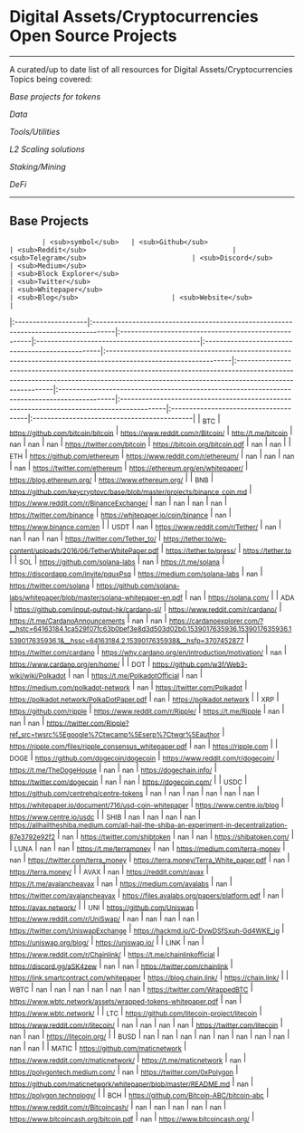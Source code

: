# Digital Assets/Cryptocurrencies Open Source Projects

___
A curated/up to date list of all resources for Digital Assets/Cryptocurrencies
Topics being covered:

*Base projects for tokens*

*Data*

*Tools/Utilities*

*L2 Scaling solutions*

*Staking/Mining*

*DeFi*
___

<!-- [PLACEHOLDER_START:Base Projects] --> 
## Base Projects
            | <sub>symbol</sub>   | <sub>Github</sub>                                                                   | <sub>Reddit</sub>                                    | <sub>Telegram</sub>                          | <sub>Discord</sub>                               | <sub>Medium</sub>                                                                                               | <sub>Block Explorer</sub>                                                                                                                                                              | <sub>Twitter</sub>                                                                           | <sub>Whitepaper</sub>                                                                     | <sub>Blog</sub>                       | <sub>Website</sub>                          |
|:--------------------|:------------------------------------------------------------------------------------|:-----------------------------------------------------|:---------------------------------------------|:-------------------------------------------------|:----------------------------------------------------------------------------------------------------------------|:---------------------------------------------------------------------------------------------------------------------------------------------------------------------------------------|:---------------------------------------------------------------------------------------------|:------------------------------------------------------------------------------------------|:--------------------------------------|:--------------------------------------------|
| <sub>BTC</sub>      | <sub>https://github.com/bitcoin/bitcoin</sub>                                       | <sub>https://www.reddit.com/r/Bitcoin/</sub>         | <sub>http://t.me/bitcoin</sub>               | <sub>nan</sub>                                   | <sub>nan</sub>                                                                                                  | <sub>nan</sub>                                                                                                                                                                         | <sub>https://twitter.com/bitcoin</sub>                                                       | <sub>https://bitcoin.org/bitcoin.pdf</sub>                                                | <sub>nan</sub>                        | <sub>nan</sub>                              |
| <sub>ETH</sub>      | <sub>https://github.com/ethereum</sub>                                              | <sub>https://www.reddit.com/r/ethereum/</sub>        | <sub>nan</sub>                               | <sub>nan</sub>                                   | <sub>nan</sub>                                                                                                  | <sub>nan</sub>                                                                                                                                                                         | <sub>https://twitter.com/ethereum</sub>                                                      | <sub>https://ethereum.org/en/whitepaper/</sub>                                            | <sub>https://blog.ethereum.org/</sub> | <sub>https://www.ethereum.org/</sub>        |
| <sub>BNB</sub>      | <sub>https://github.com/keycryptovc/base/blob/master/projects/binance_coin.md</sub> | <sub>https://www.reddit.com/r/BinanceExchange/</sub> | <sub>nan</sub>                               | <sub>nan</sub>                                   | <sub>nan</sub>                                                                                                  | <sub>nan</sub>                                                                                                                                                                         | <sub>https://twitter.com/binance</sub>                                                       | <sub>https://whitepaper.io/coin/binance</sub>                                             | <sub>nan</sub>                        | <sub>https://www.binance.com/en</sub>       |
| <sub>USDT</sub>     | <sub>nan</sub>                                                                      | <sub>https://www.reddit.com/r/Tether/</sub>          | <sub>nan</sub>                               | <sub>nan</sub>                                   | <sub>nan</sub>                                                                                                  | <sub>nan</sub>                                                                                                                                                                         | <sub>https://twitter.com/Tether_to/</sub>                                                    | <sub>https://tether.to/wp-content/uploads/2016/06/TetherWhitePaper.pdf</sub>              | <sub>https://tether.to/press/</sub>   | <sub>https://tether.to</sub>                |
| <sub>SOL</sub>      | <sub>https://github.com/solana-labs</sub>                                           | <sub>nan</sub>                                       | <sub>https://t.me/solana</sub>               | <sub>https://discordapp.com/invite/pquxPsq</sub> | <sub>https://medium.com/solana-labs</sub>                                                                       | <sub>nan</sub>                                                                                                                                                                         | <sub>https://twitter.com/solana</sub>                                                        | <sub>https://github.com/solana-labs/whitepaper/blob/master/solana-whitepaper-en.pdf</sub> | <sub>nan</sub>                        | <sub>https://solana.com/</sub>              |
| <sub>ADA</sub>      | <sub>https://github.com/input-output-hk/cardano-sl/</sub>                           | <sub>https://www.reddit.com/r/cardano/</sub>         | <sub>https://t.me/CardanoAnnouncements</sub> | <sub>nan</sub>                                   | <sub>nan</sub>                                                                                                  | <sub>https://cardanoexplorer.com/?__hstc=64163184.1ca529f07fc63b0bef3e8d3d503d02b0.1539017635936.1539017635936.1539017635936.1&__hssc=64163184.2.1539017635938&__hsfp=3707452877</sub> | <sub>https://twitter.com/cardano</sub>                                                       | <sub>https://why.cardano.org/en/introduction/motivation/</sub>                            | <sub>nan</sub>                        | <sub>https://www.cardano.org/en/home/</sub> |
| <sub>DOT</sub>      | <sub>https://github.com/w3f/Web3-wiki/wiki/Polkadot</sub>                           | <sub>nan</sub>                                       | <sub>https://t.me/PolkadotOfficial</sub>     | <sub>nan</sub>                                   | <sub>https://medium.com/polkadot-network</sub>                                                                  | <sub>nan</sub>                                                                                                                                                                         | <sub>https://twitter.com/Polkadot</sub>                                                      | <sub>https://polkadot.network/PolkaDotPaper.pdf</sub>                                     | <sub>nan</sub>                        | <sub>https://polkadot.network</sub>         |
| <sub>XRP</sub>      | <sub>https://github.com/ripple</sub>                                                | <sub>https://www.reddit.com/r/Ripple/</sub>          | <sub>https://t.me/Ripple</sub>               | <sub>nan</sub>                                   | <sub>nan</sub>                                                                                                  | <sub>nan</sub>                                                                                                                                                                         | <sub>https://twitter.com/Ripple?ref_src=twsrc%5Egoogle%7Ctwcamp%5Eserp%7Ctwgr%5Eauthor</sub> | <sub>https://ripple.com/files/ripple_consensus_whitepaper.pdf</sub>                       | <sub>nan</sub>                        | <sub>https://ripple.com</sub>               |
| <sub>DOGE</sub>     | <sub>https://github.com/dogecoin/dogecoin</sub>                                     | <sub>https://www.reddit.com/r/dogecoin/</sub>        | <sub>https://t.me/TheDogeHouse</sub>         | <sub>nan</sub>                                   | <sub>nan</sub>                                                                                                  | <sub>https://dogechain.info/</sub>                                                                                                                                                     | <sub>https://twitter.com/dogecoin</sub>                                                      | <sub>nan</sub>                                                                            | <sub>nan</sub>                        | <sub>https://dogecoin.com/</sub>            |
| <sub>USDC</sub>     | <sub>https://github.com/centrehq/centre-tokens</sub>                                | <sub>nan</sub>                                       | <sub>nan</sub>                               | <sub>nan</sub>                                   | <sub>nan</sub>                                                                                                  | <sub>nan</sub>                                                                                                                                                                         | <sub>nan</sub>                                                                               | <sub>https://whitepaper.io/document/716/usd-coin-whitepaper</sub>                         | <sub>https://www.centre.io/blog</sub> | <sub>https://www.centre.io/usdc</sub>       |
| <sub>SHIB</sub>     | <sub>nan</sub>                                                                      | <sub>nan</sub>                                       | <sub>nan</sub>                               | <sub>nan</sub>                                   | <sub>https://allhailtheshiba.medium.com/all-hail-the-shiba-an-experiment-in-decentralization-87e3792e92f2</sub> | <sub>nan</sub>                                                                                                                                                                         | <sub>https://twitter.com/shibtoken</sub>                                                     | <sub>nan</sub>                                                                            | <sub>nan</sub>                        | <sub>https://shibatoken.com/</sub>          |
| <sub>LUNA</sub>     | <sub>nan</sub>                                                                      | <sub>nan</sub>                                       | <sub>https://t.me/terramoney</sub>           | <sub>nan</sub>                                   | <sub>https://medium.com/terra-money</sub>                                                                       | <sub>nan</sub>                                                                                                                                                                         | <sub>https://twitter.com/terra_money</sub>                                                   | <sub>https://terra.money/Terra_White_paper.pdf</sub>                                      | <sub>nan</sub>                        | <sub>https://terra.money/</sub>             |
| <sub>AVAX</sub>     | <sub>nan</sub>                                                                      | <sub>https://reddit.com/r/avax</sub>                 | <sub>https://t.me/avalancheavax</sub>        | <sub>nan</sub>                                   | <sub>https://medium.com/avalabs</sub>                                                                           | <sub>nan</sub>                                                                                                                                                                         | <sub>https://twitter.com/avalancheavax</sub>                                                 | <sub>https://files.avalabs.org/papers/platform.pdf</sub>                                  | <sub>nan</sub>                        | <sub>https://avax.network/</sub>            |
| <sub>UNI</sub>      | <sub>https://github.com/Uniswap</sub>                                               | <sub>https://www.reddit.com/r/UniSwap/</sub>         | <sub>nan</sub>                               | <sub>nan</sub>                                   | <sub>nan</sub>                                                                                                  | <sub>nan</sub>                                                                                                                                                                         | <sub>https://twitter.com/UniswapExchange</sub>                                               | <sub>https://hackmd.io/C-DvwDSfSxuh-Gd4WKE_ig</sub>                                       | <sub>https://uniswap.org/blog/</sub>  | <sub>https://uniswap.io/</sub>              |
| <sub>LINK</sub>     | <sub>nan</sub>                                                                      | <sub>https://www.reddit.com/r/Chainlink/</sub>       | <sub>https://t.me/chainlinkofficial</sub>    | <sub>https://discord.gg/aSK4zew</sub>            | <sub>nan</sub>                                                                                                  | <sub>nan</sub>                                                                                                                                                                         | <sub>https://twitter.com/chainlink</sub>                                                     | <sub>https://link.smartcontract.com/whitepaper</sub>                                      | <sub>https://blog.chain.link/</sub>   | <sub>https://chain.link/</sub>              |
| <sub>WBTC</sub>     | <sub>nan</sub>                                                                      | <sub>nan</sub>                                       | <sub>nan</sub>                               | <sub>nan</sub>                                   | <sub>nan</sub>                                                                                                  | <sub>nan</sub>                                                                                                                                                                         | <sub>https://twitter.com/WrappedBTC</sub>                                                    | <sub>https://www.wbtc.network/assets/wrapped-tokens-whitepaper.pdf</sub>                  | <sub>nan</sub>                        | <sub>https://www.wbtc.network/</sub>        |
| <sub>LTC</sub>      | <sub>https://github.com/litecoin-project/litecoin</sub>                             | <sub>https://www.reddit.com/r/litecoin/</sub>        | <sub>nan</sub>                               | <sub>nan</sub>                                   | <sub>nan</sub>                                                                                                  | <sub>nan</sub>                                                                                                                                                                         | <sub>https://twitter.com/litecoin</sub>                                                      | <sub>nan</sub>                                                                            | <sub>nan</sub>                        | <sub>https://litecoin.org/</sub>            |
| <sub>BUSD</sub>     | <sub>nan</sub>                                                                      | <sub>nan</sub>                                       | <sub>nan</sub>                               | <sub>nan</sub>                                   | <sub>nan</sub>                                                                                                  | <sub>nan</sub>                                                                                                                                                                         | <sub>nan</sub>                                                                               | <sub>nan</sub>                                                                            | <sub>nan</sub>                        | <sub>nan</sub>                              |
| <sub>MATIC</sub>    | <sub>https://github.com/maticnetwork</sub>                                          | <sub>https://www.reddit.com/r/maticnetwork/</sub>    | <sub>https://t.me/maticnetwork</sub>         | <sub>nan</sub>                                   | <sub>https://polygontech.medium.com/</sub>                                                                      | <sub>nan</sub>                                                                                                                                                                         | <sub>https://twitter.com/0xPolygon</sub>                                                     | <sub>https://github.com/maticnetwork/whitepaper/blob/master/README.md</sub>               | <sub>nan</sub>                        | <sub>https://polygon.technology/</sub>      |
| <sub>BCH</sub>      | <sub>https://github.com/Bitcoin-ABC/bitcoin-abc</sub>                               | <sub>https://www.reddit.com/r/Bitcoincash/</sub>     | <sub>nan</sub>                               | <sub>nan</sub>                                   | <sub>nan</sub>                                                                                                  | <sub>nan</sub>                                                                                                                                                                         | <sub>nan</sub>                                                                               | <sub>https://www.bitcoincash.org/bitcoin.pdf</sub>                                        | <sub>nan</sub>                        | <sub>https://www.bitcoincash.org/</sub>     |<!-- [PLACEHOLDER_END:Base Projects] -->